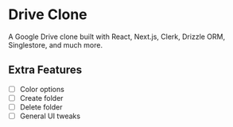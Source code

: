 # Drive Clone

A Google Drive clone built with React, Next.js, Clerk, Drizzle ORM, Singlestore, and much more.

## Extra Features

- [ ] Color options
- [ ] Create folder
- [ ] Delete folder
- [ ] General UI tweaks
